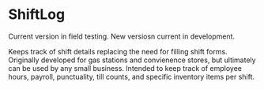 # ShiftLog 
Current version in field testing. New versiosn current in development. 

Keeps track of shift details replacing the need for filling shift forms.
Originally developed for gas stations and convienence stores, but ultimately can be used by any small business. 
Intended to keep track of employee hours, payroll, punctuality, till counts, and specific inventory items per shift.





